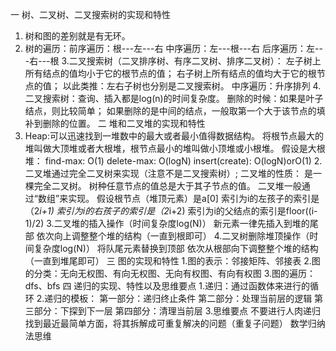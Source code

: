一 树、二叉树、二叉搜索树的实现和特性
1. 树和图的差别就是有无环。
2. 树的遍历：前序遍历：根---左---右
             中序遍历：左---根---右
             后序遍历：左---右---根
3.二叉搜索树（二叉排序树、有序二叉树、排序二叉树）：
  左子树上所有结点的值均小于它的根节点的值；
  右子树上所有结点的值均大于它的根节点的值；
  以此类推：左右子树也分别是二叉搜索树。
  中序遍历：升序排列
4.二叉搜索树：查询、插入都是log(n)的时间复杂度。
              删除的时候：如果是叶子结点，则比较简单；
                          如果删除的是中间的结点，一般取第一个大于该节点的填补到删除的位置。
 二 堆和二叉堆的实现和特性
 1. Heap:可以迅速找到一堆数中的最大或者最小值得数据结构。
         将根节点最大的堆叫做大顶堆或者大根堆，根节点最小的堆叫做小顶堆或小根堆。
    假设是大根堆：
    find-max: O(1)
    delete-max: O(logN)
    insert(create): O(logN)orO(1)
  2.二叉堆通过完全二叉树来实现（注意不是二叉搜索树）;
    二叉堆的性质：
    是一棵完全二叉树。
    树种任意节点的值总是大于其子节点的值。
    二叉堆一般通过“数组”来实现。
    假设根节点（堆顶元素）是a[0]
    索引为i的左孩子的索引是（2*i+1)
    索引为i的右孩子的索引是（2*i+2)
    索引为i的父结点的索引是floor((i-1)/2)
  3.二叉堆的插入操作（时间复杂度log(N)）
    新元素一律先插入到堆的尾部
    依次向上调整整个堆的结构（一直到根即可）
  4.二叉树删除堆顶操作（时间复杂度log(N)）
    将队尾元素替换到顶部
    依次从根部向下调整整个堆的结构（一直到堆尾即可）
  三 图的实现和特性
  1.图的表示：邻接矩阵、邻接表
  2.图的分类：无向无权图、有向无权图、无向有权图、有向有权图
  3.图的遍历：dfs、bfs 
  四 递归的实现、特性以及思维要点
  1.递归：通过函数体来进行的循环
  2.递归的模板：
    第一部分：递归终止条件
    第二部分：处理当前层的逻辑
    第三部分：下探到下一层
    第四部分：清理当前层
  3.思维要点
    不要进行人肉递归
    找到最近最简单方面，将其拆解成可重复解决的问题（重复子问题）
    数学归纳法思维
    
    
  
    
   
